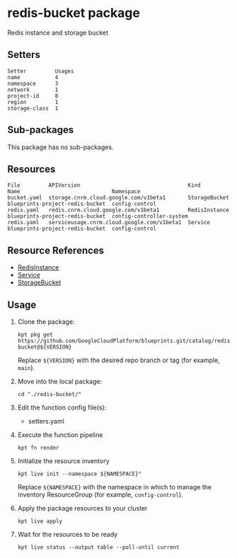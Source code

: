 # redis-bucket package

Redis instance and storage bucket

## Setters

```
Setter         Usages
name           4
namespace      3
network        1
project-id     8
region         1
storage-class  1
```

## Sub-packages

This package has no sub-packages.

## Resources

```
File         APIVersion                                  Kind           Name                             Namespace
bucket.yaml  storage.cnrm.cloud.google.com/v1beta1       StorageBucket  blueprints-project-redis-bucket  config-control
redis.yaml   redis.cnrm.cloud.google.com/v1beta1         RedisInstance  blueprints-project-redis-bucket  config-controller-system
redis.yaml   serviceusage.cnrm.cloud.google.com/v1beta1  Service        blueprints-project-redis-bucket  config-control
```

## Resource References

- [RedisInstance](https://cloud.google.com/config-connector/docs/reference/resource-docs/redis/redisinstance)
- [Service](https://cloud.google.com/config-connector/docs/reference/resource-docs/serviceusage/service)
- [StorageBucket](https://cloud.google.com/config-connector/docs/reference/resource-docs/storage/storagebucket)

## Usage

1.  Clone the package:
    ```
    kpt pkg get https://github.com/GoogleCloudPlatform/blueprints.git/catalog/redis-bucket@${VERSION}
    ```
    Replace `${VERSION}` with the desired repo branch or tag
    (for example, `main`).

1.  Move into the local package:
    ```
    cd "./redis-bucket/"
    ```

1.  Edit the function config file(s):
    - setters.yaml

1.  Execute the function pipeline
    ```
    kpt fn render
    ```

1.  Initialize the resource inventory
    ```
    kpt live init --namespace ${NAMESPACE}"
    ```
    Replace `${NAMESPACE}` with the namespace in which to manage
    the inventory ResourceGroup (for example, `config-control`).

1.  Apply the package resources to your cluster
    ```
    kpt live apply
    ```

1.  Wait for the resources to be ready
    ```
    kpt live status --output table --poll-until current
    ```

